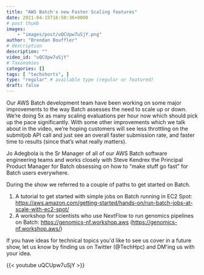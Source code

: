 ```yaml
---
title: "AWS Batch's new Faster Scaling features"
date: 2021-04-15T16:50:36+0000
# post thumb
images:
    - "images/post/uQCUpw7uSjY.png"
author: "Brendan Bouffler"
# description
description: ""
video_id: "uQCUpw7uSjY"
# Taxonomies
categories: []
tags: [ "techshorts", ]
type: "regular" # available type (regular or featured)
draft: false
---
```


Our AWS Batch development team have been working on some major improvements to the way Batch assesses the need to scale up or down. We’re doing 5x as many scaling evaluations per hour now which should pick up the pace significantly. With some other improvements which we talk about in the video, we’re hoping customers will see less throttling on the submitjob API call and just see an overall faster submission rate, and faster time to results (since that’s what really matters).

Jo Adegbola is the Sr Manager of all of our AWS Batch software engineering teams and works closely with Steve Kendrex the Principal Product Manager for Batch obsessing on how to “make stuff go fast” for Batch users everywhere.

During the show we referred to a couple of paths to get started on Batch.


1. A tutorial to get started with simple jobs on Batch running in EC2 Spot: https://aws.amazon.com/getting-started/hands-on/run-batch-jobs-at-scale-with-ec2-spot/
2. A workshop for scientists who use NextFlow to run genomics pipelines on Batch: https://genomics-nf.workshop.aws (https://genomics-nf.workshop.aws/)

If you have ideas for technical topics you'd like to see us cover in a future show, let us know by finding us on Twitter (@TechHpc) and DM'ing us with your idea.

{{< youtube uQCUpw7uSjY >}}